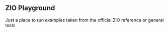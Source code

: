 ## ZIO Playground

Just a place to run examples taken from the official ZIO reference or general tests
